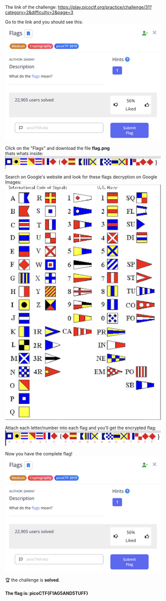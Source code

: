 The link of the challenge: https://play.picoctf.org/practice/challenge/31?category=2&difficulty=2&page=3

Go to the link and you should see this:
![challenge_link](./img/img1.png)

Click on the "Flags" and download the file **flag.png** <br>
thats whats inside:
![inspect css](./img/img2.png)

Search on Google's website and look for these flags decryption on Google Images:
![decryption_map](./img/flag_letters.png)

Attach each letter/number into each flag and you'll get the encrypted flag:
![answer](./img/img3.png)

Now you have the complete flag!
![solved](./img/img1.png)

:trophy: the challenge is **solved**.  

#### The flag is: picoCTF{F1AG5AND5TUFF}
